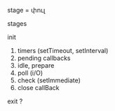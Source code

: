 stage = փուլ

stages

init

1. timers (setTimeout, setInterval)
2. pending callbacks
3. idle, prepare
4. poll (i/O)
5. check (setImmediate)
6. close callBack

exit ?